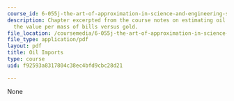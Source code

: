 ```yaml
---
course_id: 6-055j-the-art-of-approximation-in-science-and-engineering-spring-2008
description: Chapter excerpted from the course notes on estimating oil imports and
  the value per mass of bills versus gold.
file_location: /coursemedia/6-055j-the-art-of-approximation-in-science-and-engineering-spring-2008/f92593a8317804c38ec4bfd9cbc28d21_feb08b.pdf
file_type: application/pdf
layout: pdf
title: Oil Imports
type: course
uid: f92593a8317804c38ec4bfd9cbc28d21

---
```

None